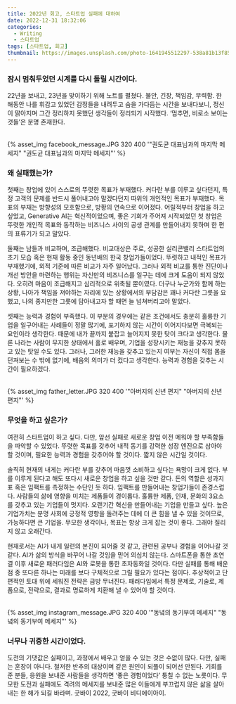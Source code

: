 ```yaml
---
title: 2022년 회고, 스타트업 실패에 대하여
date: 2022-12-31 18:32:06
categories:
  - Writing
  - 스타트업
tags: [스타트업, 회고]
thumbnail: https://images.unsplash.com/photo-1641945512297-538a81b13f85?ixlib=rb-4.0.3&ixid=MnwxMjA3fDB8MHxwaG90by1wYWdlfHx8fGVufDB8fHx8&auto=format&fit=crop&w=1770&q=80
---
```


### 잠시 멈춰두었던 시계를 다시 돌릴 시간이다.

22년을 보내고, 23년을 맞이하기 위해 노트를 펼쳤다. 불안, 긴장, 책임감, 무력함. 한 해동안 나를 휘감고 있었던 감정들을 내려두고 숨을 가다듬는 시간을 보내다보니, 정신이 맑아지며 그간 정리하지 못했던 생각들이 정리되기 시작했다. ‘멈추면, 비로소 보이는 것들’은 분명 존재한다.

<br>
{% asset_img facebook_message.JPG 320 400 '"권도균 대표님과의 마지막 메세지" "권도균 대표님과의 마지막 메세지"' %}

### 왜 실패했는가?

첫째는 창업에 있어 스스로의 뚜렷한 목표가 부재했다. 커다란 부를 이루고 싶다던지, 특정 고객의 문제를 반드시 풀어내고야 말겠다던지 따위의 개인적인 목표가 부재했다. 목표의 부재는 방향성의 모호함으로, 방황의 연속으로 이어졌다. 어릴적부터 창업을 하고 싶었고, Generative AI는 혁신적이었으며, 좋은 기회가 주어져 시작되었던 첫 창업은 뚜렷한 개인적 목표와 동작하는 비즈니스 사이의 공생 관계를 만들어내지 못하며 한 편의 표류기가 되고 말았다.

둘째는 남들과 비교하며, 조급해했다. 비교대상은 주로, 성공한 실리콘밸리 스타트업의 초기 모습 혹은 현재 활동 중인 동년배의 한국 창업가들이었다. 뚜렷하고 내적인 목표가 부재했기에, 외적 기준에 따른 비교가 자주 일어났다. 그러나 외적 비교를 통한 진단이나 개선 방안을 마련하는 행위는 자신만의 비즈니스를 일구는 데에 크게 도움이 되지 않았다. 오히려 마음이 조급해지고 심리적으로 위축될 뿐이였다. 더구나 누군가와 함께 하는 상황, 나아가 책임을 져야하는 자리에 있는 상황에서의 부담감은 꽤나 커다란 그릇을 요했고, 나의 종지만한 그릇에 담아내고자 할 때면 늘 넘쳐버리고야 말았다.

셋째는 능력과 경험이 부족했다. 이 부분의 경우에는 같은 조건에서도 충분히 훌륭한 기업을 일구어내는 사례들이 정말 많기에, 포기하지 않는 시간이 이어지다보면 극복되는 요인이라 생각한다. 때문에 내가 끝까지 붙잡고 늘어지지 못한 탓이 크다고 생각한다. 물론 나라는 사람이 무지한 상태에서 홀로 배우며, 기업을 성장시키는 재능을 갖추지 못하고 있는 탓일 수도 있다. 그러나, 그러한 재능을 갖추고 있는지 여부는 자신이 직접 몸을 던져보는 수 밖에 없기에, 배움의 의미가 더 컸다고 생각한다. 능력과 경험을 갖추는 시간이 필요하겠다.

<br>
{% asset_img father_letter.JPG 320 400 '"아버지의 신년 편지" "아버지의 신년 편지"' %}

### 무엇을 하고 싶은가?

여전히 스타트업이 하고 싶다. 다만, 앞선 실패로 새로운 창업 이전 메워야 할 부족함들을 파악할 수 있었다. 뚜렷한 목표를 갖추어 내적 동기를 강력한 성장 엔진으로 삼아야 할 것이며, 필요한 능력과 경험을 갖추어야 할 것이다. 짧지 않은 시간일 것이다.

솔직히 현재의 내게는 커다란 부를 갖추어 마음껏 소비하고 싶다는 욕망이 크게 없다. 부를 이루게 된다고 해도 또다시 새로운 창업을 하고 싶을 것만 같다. 돈의 역할은 성과지표 혹은 임팩트를 측정하는 수단인 듯 하다. 임팩트를 만들어내는 창업가들이 존경스럽다. 사람들의 삶에 영향을 미치는 제품들이 경이롭다. 훌륭한 제품, 인재, 문화의 3요소를 갖추고 있는 기업들이 멋지다. 오랜기간 혁신을 만들어내는 기업을 만들고 싶다. 높은 기업가치는 분명 사회에 긍정적 영향을 돌려주는 데에 더 큰 힘을 낼 수 있을 것이므로, 가능하다면 큰 기업을. 무모한 생각이나, 목표는 항상 크게 잡는 것이 좋다. 그래야 질리지 않고 오래간다.

현재로서는 AI가 내게 일련의 본진이 되어줄 것 같고, 관련된 공부나 경험을 이어나갈 것 같다. AI가 삶의 방식을 바꾸어 나갈 것임을 믿어 의심치 않는다. 스마트폰을 통한 초연결 이후 새로운 패러다임은 AI와 로봇을 통한 초자동화일 것이다. 다만 실패를 통해 배운 점 중 또다른 하나는 미래를 보다 구체적으로 그릴 필요가 있다는 점이다. 추상적이고 단편적인 토대 위에 세워진 전략은 금방 무너진다. 패러다임에서 특정 문제로, 기술로, 제품으로, 전략으로, 결과로 명료하게 치환해 낼 수 있어야 할 것이다.

<br>
{% asset_img instagram_message.JPG 320 400 '"동녘의 동기부여 메세지" "동녘의 동기부여 메세지"' %}

### 너무나 귀중한 시간이었다.

도전의 기댓값은 실패이고, 과정에서 배우고 얻을 수 있는 것은 수없이 많다. 다만, 실패는 훈장이 아니다. 철저한 반추의 대상이며 같은 원인이 되풀이 되어선 안된다. 기회를 준 분들, 응원을 보내준 사람들을 생각하면 ‘좋은 경험이었다’ 퉁칠 수 없는 노릇이다. 무모한 도전과 실패에도 격려의 메세지를 보내준 많은 이들에게 부끄럽지 않은 삶을 살아내는 한 해가 되길 바라며. 굿바이 2022, 굿바이 비디에이아이.
